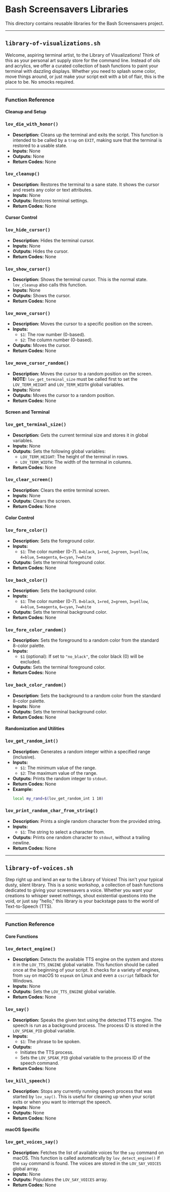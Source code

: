# Bash Screensavers Libraries

This directory contains reusable libraries for the Bash Screensavers project.

---

## `library-of-visualizations.sh`

Welcome, aspiring terminal artist, to the Library of Visualizations! Think of this as your personal art supply store for the command line. Instead of oils and acrylics, we offer a curated collection of bash functions to paint your terminal with dazzling displays. Whether you need to splash some color, move things around, or just make your script exit with a bit of flair, this is the place to be. No smocks required.

---

### Function Reference

#### Cleanup and Setup

### `lov_die_with_honor()`
*   **Description:** Cleans up the terminal and exits the script. This function is intended to be called by a `trap` on `EXIT`, making sure that the terminal is restored to a usable state.
*   **Inputs:** None
*   **Outputs:** None
*   **Return Codes:** None

### `lov_cleanup()`
*   **Description:** Restores the terminal to a sane state. It shows the cursor and resets any color or text attributes.
*   **Inputs:** None
*   **Outputs:** Restores terminal settings.
*   **Return Codes:** None

#### Cursor Control

### `lov_hide_cursor()`
*   **Description:** Hides the terminal cursor.
*   **Inputs:** None
*   **Outputs:** Hides the cursor.
*   **Return Codes:** None

### `lov_show_cursor()`
*   **Description:** Shows the terminal cursor. This is the normal state. `lov_cleanup` also calls this function.
*   **Inputs:** None
*   **Outputs:** Shows the cursor.
*   **Return Codes:** None

### `lov_move_cursor()`
*   **Description:** Moves the cursor to a specific position on the screen.
*   **Inputs:**
    *   `$1`: The row number (0-based).
    *   `$2`: The column number (0-based).
*   **Outputs:** Moves the cursor.
*   **Return Codes:** None

### `lov_move_cursor_random()`
*   **Description:** Moves the cursor to a random position on the screen. **NOTE:** `lov_get_terminal_size` must be called first to set the `LOV_TERM_HEIGHT` and `LOV_TERM_WIDTH` global variables.
*   **Inputs:** None
*   **Outputs:** Moves the cursor to a random position.
*   **Return Codes:** None

#### Screen and Terminal

### `lov_get_terminal_size()`
*   **Description:** Gets the current terminal size and stores it in global variables.
*   **Inputs:** None
*   **Outputs:** Sets the following global variables:
    *   `LOV_TERM_HEIGHT`: The height of the terminal in rows.
    *   `LOV_TERM_WIDTH`: The width of the terminal in columns.
*   **Return Codes:** None

### `lov_clear_screen()`
*   **Description:** Clears the entire terminal screen.
*   **Inputs:** None
*   **Outputs:** Clears the screen.
*   **Return Codes:** None

#### Color Control

### `lov_fore_color()`
*   **Description:** Sets the foreground color.
*   **Inputs:**
    *   `$1`: The color number (0-7). `0=black`, `1=red`, `2=green`, `3=yellow`, `4=blue`, `5=magenta`, `6=cyan`, `7=white`
*   **Outputs:** Sets the terminal foreground color.
*   **Return Codes:** None

### `lov_back_color()`
*   **Description:** Sets the background color.
*   **Inputs:**
    *   `$1`: The color number (0-7). `0=black`, `1=red`, `2=green`, `3=yellow`, `4=blue`, `5=magenta`, `6=cyan`, `7=white`
*   **Outputs:** Sets the terminal background color.
*   **Return Codes:** None

### `lov_fore_color_random()`
*   **Description:** Sets the foreground to a random color from the standard 8-color palette.
*   **Inputs:**
    *   `$1` (optional): If set to `"no_black"`, the color black (0) will be excluded.
*   **Outputs:** Sets the terminal foreground color.
*   **Return Codes:** None

### `lov_back_color_random()`
*   **Description:** Sets the background to a random color from the standard 8-color palette.
*   **Inputs:** None
*   **Outputs:** Sets the terminal background color.
*   **Return Codes:** None

#### Randomization and Utilities

### `lov_get_random_int()`
*   **Description:** Generates a random integer within a specified range (inclusive).
*   **Inputs:**
    *   `$1`: The minimum value of the range.
    *   `$2`: The maximum value of the range.
*   **Outputs:** Prints the random integer to `stdout`.
*   **Return Codes:** None
*   **Example:**
    ```bash
    local my_rand=$(lov_get_random_int 1 10)
    ```

### `lov_print_random_char_from_string()`
*   **Description:** Prints a single random character from the provided string.
*   **Inputs:**
    *   `$1`: The string to select a character from.
*   **Outputs:** Prints one random character to `stdout`, without a trailing newline.
*   **Return Codes:** None

---

## `library-of-voices.sh`

Step right up and lend an ear to the Library of Voices! This isn't your typical dusty, silent library. This is a sonic workshop, a collection of bash functions dedicated to giving your screensavers a voice. Whether you want your creations to whisper sweet nothings, shout existential questions into the void, or just say "hello," this library is your backstage pass to the world of Text-to-Speech (TTS).

---

### Function Reference

#### Core Functions

### `lov_detect_engine()`
*   **Description:** Detects the available TTS engine on the system and stores it in the `LOV_TTS_ENGINE` global variable. This function should be called once at the beginning of your script. It checks for a variety of engines, from `say` on macOS to `espeak` on Linux and even a `cscript` fallback for Windows.
*   **Inputs:** None
*   **Outputs:** Sets the `LOV_TTS_ENGINE` global variable.
*   **Return Codes:** None

### `lov_say()`
*   **Description:** Speaks the given text using the detected TTS engine. The speech is run as a background process. The process ID is stored in the `LOV_SPEAK_PID` global variable.
*   **Inputs:**
    *   `$1`: The phrase to be spoken.
*   **Outputs:**
    *   Initiates the TTS process.
    *   Sets the `LOV_SPEAK_PID` global variable to the process ID of the speech command.
*   **Return Codes:** None

### `lov_kill_speech()`
*   **Description:** Stops any currently running speech process that was started by `lov_say()`. This is useful for cleaning up when your script exits or when you want to interrupt the speech.
*   **Inputs:** None
*   **Outputs:** None
*   **Return Codes:** None

#### macOS Specific

### `lov_get_voices_say()`
*   **Description:** Fetches the list of available voices for the `say` command on macOS. This function is called automatically by `lov_detect_engine()` if the `say` command is found. The voices are stored in the `LOV_SAY_VOICES` global array.
*   **Inputs:** None
*   **Outputs:** Populates the `LOV_SAY_VOICES` array.
*   **Return Codes:** None
 
